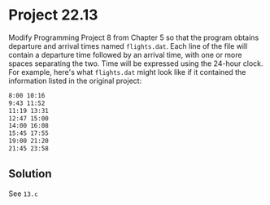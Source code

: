 # Project 22.13

Modify Programming Project 8 from Chapter 5 so that the program obtains
departure and arrival times named `flights.dat`. Each line of the file will
contain a departure time followed by an arrival time, with one or more spaces
separating the two. Time will be expressed using the 24-hour clock. For example,
here's what `flights.dat` might look like if it contained the information listed
in the original project:

```txt
8:00 10:16
9:43 11:52
11:19 13:31
12:47 15:00
14:00 16:08
15:45 17:55
19:00 21:20
21:45 23:58
```

## Solution

See `13.c`
